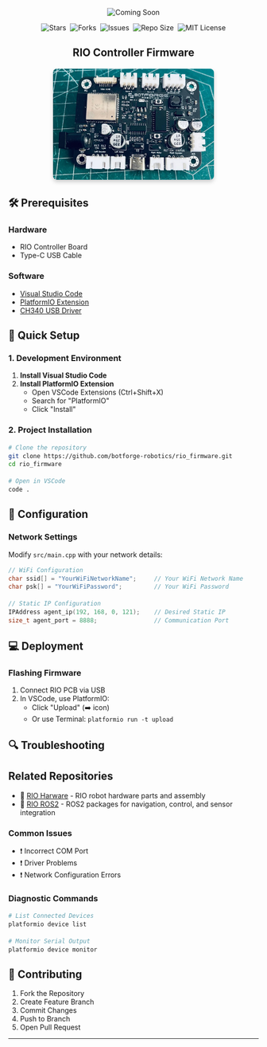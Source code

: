 <p align="center">
    <img src="https://img.shields.io/badge/🚀%20COMING%20SOON-brightgreen?style=for-the-badge" width="300" alt="Coming Soon"/>
</p>
<div align="center">
    <img src="https://img.shields.io/github/stars/botforge-robotics/rio_firmware?style=social&logo=github" alt="Stars">&nbsp;
    <img src="https://img.shields.io/github/forks/botforge-robotics/rio_firmware?style=social&logo=github" alt="Forks">&nbsp;
    <img src="https://img.shields.io/github/issues/botforge-robotics/rio_firmware" alt="Issues">&nbsp;
    <img src="https://img.shields.io/github/repo-size/botforge-robotics/rio_firmware" alt="Repo Size">&nbsp;
    <img src="https://img.shields.io/github/license/botforge-robotics/rio_firmware?color=mit" alt="MIT License">
</div>

<h2 align="center">RIO Controller Firmware</h2>

<div style="text-align: center; margin: 20px;">
    <img src="./images/pcb2.jpeg" alt="PCB Placeholder" style="max-width: 70%; height: auto; border-radius: 8px; box-shadow: 0 4px 8px rgba(0, 0, 0, 0.2);">
</div>

## 🛠 Prerequisites

### Hardware
- RIO Controller Board
- Type-C USB Cable

### Software
- [Visual Studio Code](https://code.visualstudio.com/)
- [PlatformIO Extension](https://platformio.org/)
- [CH340 USB Driver](https://sparks.gogo.co.nz/ch340.html)

## 🚀 Quick Setup

### 1. Development Environment
1. **Install Visual Studio Code**
2. **Install PlatformIO Extension**
   - Open VSCode Extensions (Ctrl+Shift+X)
   - Search for "PlatformIO"
   - Click "Install"

### 2. Project Installation
```bash
# Clone the repository
git clone https://github.com/botforge-robotics/rio_firmware.git
cd rio_firmware

# Open in VSCode
code .
```

## 🔧 Configuration

### Network Settings
Modify `src/main.cpp` with your network details:

```cpp
// WiFi Configuration
char ssid[] = "YourWiFiNetworkName";     // Your WiFi Network Name
char psk[] = "YourWiFiPassword";         // Your WiFi Password

// Static IP Configuration
IPAddress agent_ip(192, 168, 0, 121);    // Desired Static IP
size_t agent_port = 8888;                // Communication Port
```

## 💻 Deployment

### Flashing Firmware
1. Connect RIO PCB via USB
2. In VSCode, use PlatformIO:
   - Click "Upload" (➡️ icon)
   - Or use Terminal: `platformio run -t upload`

## 🔍 Troubleshooting

## Related Repositories
- 🔧 [RIO Harware](https://github.com/botforge-robotics/rio_hardware) - RIO robot hardware parts and assembly
- 🤖 [RIO ROS2](https://github.com/botforge-robotics/rio_ros2) - ROS2 packages for navigation, control, and sensor integration

### Common Issues
- ❗ Incorrect COM Port
- ❗ Driver Problems
- ❗ Network Configuration Errors

### Diagnostic Commands
```bash
# List Connected Devices
platformio device list

# Monitor Serial Output
platformio device monitor
```


## 🤝 Contributing
1. Fork the Repository
2. Create Feature Branch
3. Commit Changes
4. Push to Branch
5. Open Pull Request

---